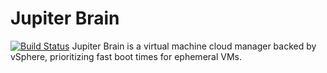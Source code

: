 # Jupiter Brain

[![Build Status](https://travis-ci.org/Tiger66639/jupiter-brain.svg)](https://travis-ci.org/Tiger66639/jupiter-brain)
Jupiter Brain is a virtual machine cloud manager backed by vSphere,
prioritizing fast boot times for ephemeral VMs.
